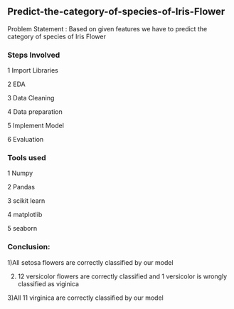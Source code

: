 ## Predict-the-category-of-species-of-Iris-Flower
Problem Statement : Based on given features we have to predict the category of species of Iris Flower

### Steps Involved

1 Import Libraries

2 EDA

3 Data Cleaning

4 Data preparation

5 Implement Model

6 Evaluation

### Tools used

1 Numpy

2 Pandas

3 scikit learn

4 matplotlib

5 seaborn

### Conclusion:

1)All setosa flowers are correctly classified by our model 

2) 12 versicolor flowers are correctly classified and 1 versicolor is wrongly classified as viginica 

3)All 11 virginica are correctly classified by our model
